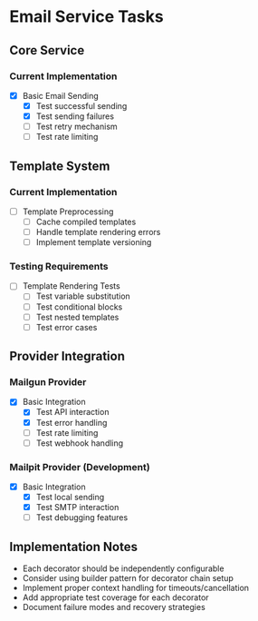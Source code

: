 # Email Service Tasks

## Core Service
### Current Implementation
- [x] Basic Email Sending
  - [x] Test successful sending
  - [x] Test sending failures
  - [ ] Test retry mechanism
  - [ ] Test rate limiting

## Template System
### Current Implementation
- [ ] Template Preprocessing
  - [ ] Cache compiled templates
  - [ ] Handle template rendering errors
  - [ ] Implement template versioning

### Testing Requirements
- [ ] Template Rendering Tests
  - [ ] Test variable substitution
  - [ ] Test conditional blocks
  - [ ] Test nested templates
  - [ ] Test error cases

## Provider Integration
### Mailgun Provider
- [x] Basic Integration
  - [x] Test API interaction
  - [x] Test error handling
  - [ ] Test rate limiting
  - [ ] Test webhook handling

### Mailpit Provider (Development)
- [x] Basic Integration
  - [x] Test local sending
  - [x] Test SMTP interaction
  - [ ] Test debugging features

## Implementation Notes
- Each decorator should be independently configurable
- Consider using builder pattern for decorator chain setup
- Implement proper context handling for timeouts/cancellation
- Add appropriate test coverage for each decorator
- Document failure modes and recovery strategies

